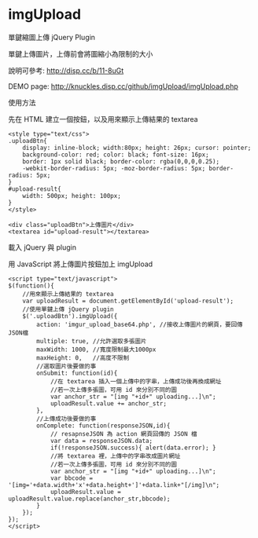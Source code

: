 # imgUpload
單鍵縮圖上傳 jQuery Plugin

單鍵上傳圖片，上傳前會將圖縮小為限制的大小


說明可參考: http://disp.cc/b/11-8uGt

DEMO page: http://knuckles.disp.cc/github/imgUpload/imgUpload.php

使用方法

先在 HTML 建立一個按鈕，以及用來顯示上傳結果的 textarea

	<style type="text/css">
	.uploadBtn{
		display: inline-block; width:80px; height: 26px; cursor: pointer;
		background-color: red; color: black; font-size: 16px;
		border: 1px solid black; border-color: rgba(0,0,0,0.25);
		-webkit-border-radius: 5px; -moz-border-radius: 5px; border-radius: 5px;
	}
	#upload-result{
		width: 500px; height: 100px;
	}
	</style>
	
	<div class="uploadBtn">上傳圖片</div>
	<textarea id="upload-result"></textarea>



載入 jQuery 與 plugin

用 JavaScript 將上傳圖片按鈕加上 imgUpload

	<script type="text/javascript">
	$(function(){
		//用來顯示上傳結果的 textarea
		var uploadResult = document.getElementById('upload-result');
		//使用單鍵上傳 jQuery plugin
		$('.uploadBtn').imgUpload({
			action: 'imgur_upload_base64.php', //接收上傳圖片的網頁，要回傳JSON檔
			multiple: true, //允許選取多張圖片
			maxWidth: 1000, //寬度限制最大1000px
			maxHeight: 0,   //高度不限制
			//選取圖片後要做的事
			onSubmit: function(id){ 
				//在 textarea 插入一個上傳中的字串，上傳成功後再換成網址
				//若一次上傳多張圖，可用 id 來分別不同的圖
				var anchor_str = "[img "+id+" uploading...]\n";
				uploadResult.value += anchor_str;
			},
			//上傳成功後要做的事
			onComplete: function(responseJSON,id){ 
				// resapnseJSON 為 action 網頁回傳的 JSON 檔
				var data = responseJSON.data;
				if(!responseJSON.success){ alert(data.error); }
				//將 textarea 裡，上傳中的字串改成圖片網址
				//若一次上傳多張圖，可用 id 來分別不同的圖
				var anchor_str = "[img "+id+" uploading...]\n";
				var bbcode = '[img='+data.width+'x'+data.height+']'+data.link+"[/img]\n";
				uploadResult.value = uploadResult.value.replace(anchor_str,bbcode);
			}
		});	
	});
	</script>
